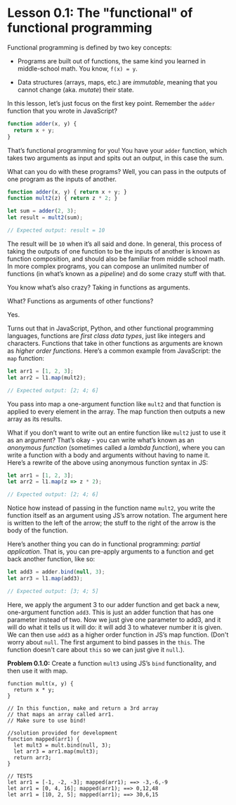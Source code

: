 # Lesson 0.1: The "functional" of functional programming

Functional programming is defined by two key concepts:

- Programs are built out of functions, the same kind you learned in middle-school math. You know, `f(x) = y`.

- Data structures (arrays, maps, etc.) are *immutable*, meaning that you cannot change (aka. _mutate_) their state.

In this lesson, let’s just focus on the first key point. Remember the `adder` function that you wrote in JavaScript?

```javascript
function adder(x, y) {
  return x + y;
}
```

That’s functional programming for you! You have your `adder` function, which takes two arguments as input and spits out an output, in this case the sum.

What can you do with these programs? Well, you can pass in the outputs of one program as the inputs of another.

```javascript
function adder(x, y) { return x + y; }
function mult2(z) { return z * 2; }

let sum = adder(2, 3);
let result = mult2(sum);

// Expected output: result = 10
```

The result will be `10` when it’s all said and done. In general, this process of taking the outputs of one function to be the inputs of another is known as function composition, and should also be familiar from middle school math. In more complex programs, you can compose an unlimited number of functions (in what’s known as a *pipeline*) and do some crazy stuff with that.

You know what’s also crazy? Taking in functions as arguments.

What? Functions as arguments of other functions?

Yes.

Turns out that in JavaScript, Python, and other functional programming languages, functions are *first class data types*, just like integers and characters. Functions that take in other functions as arguments are known as *higher order functions.* Here’s a common example from JavaScript: the `map` function:
  
```javascript
let arr1 = [1, 2, 3];
let arr2 = l1.map(mult2);

// Expected output: [2; 4; 6]
```

You pass into map a one-argument function like `mult2` and that function is applied to every element in the array. The map function then outputs a new array as its results.

What if you don’t want to write out an entire function like `mult2` just to use it as an argument? That’s okay - you can write what’s known as an *anonymous function* (sometimes called a *lambda function*), where you can write a function with a body and arguments without having to name it. Here’s a rewrite of the above using anonymous function syntax in JS: 

```javascript
let arr1 = [1, 2, 3];
let arr2 = l1.map(z => z * 2);

// Expected output: [2; 4; 6]
```

Notice how instead of passing in the function name `mult2`, you write the function itself as an argument using JS’s arrow notation. The argument here is written to the left of the arrow; the stuff to the right of the arrow is the body of the function.

Here’s another thing you can do in functional programming: *partial application*. That is, you can pre-apply arguments to a function and get back another function, like so:
  
```javascript
let add3 = adder.bind(null, 3);
let arr3 = l1.map(add3);

// Expected output: [3; 4; 5]
```

Here, we apply the argument 3 to our adder function and get back a new, one-argument function `add3`. This is just an adder function that has one parameter instead of two. Now we just give one parameter to add3, and it will do what it tells us it will do: it will add 3 to whatever number it is given. We can then use `add3` as a higher order function in JS’s map function. (Don't worry about `null`. The first argument to bind passes in the `this`. The function doesn't care about `this` so we can just give it `null`.).
  
**Problem 0.1.0:** Create a function `mult3` using JS’s `bind` functionality, and then use it with map.

```problem
function mult(x, y) {
  return x * y;
}

// In this function, make and return a 3rd array
// that maps an array called arr1.
// Make sure to use bind!

//solution provided for development
function mapped(arr1) {
  let mult3 = mult.bind(null, 3);
  let arr3 = arr1.map(mult3);
  return arr3;
}

// TESTS
let arr1 = [-1, -2, -3]; mapped(arr1); ==> -3,-6,-9
let arr1 = [0, 4, 16]; mapped(arr1); ==> 0,12,48
let arr1 = [10, 2, 5]; mapped(arr1); ==> 30,6,15
```
